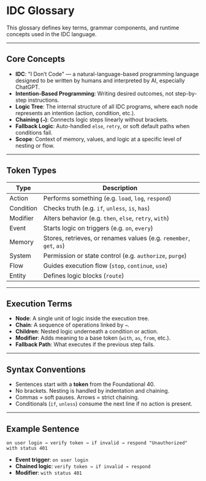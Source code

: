 #  IDC Glossary

This glossary defines key terms, grammar components, and runtime concepts used in the IDC language.

---

##  Core Concepts

- **IDC**: "I Don’t Code" — a natural-language-based programming language designed to be written by humans and interpreted by AI, especially ChatGPT.
- **Intention-Based Programming**: Writing desired outcomes, not step-by-step instructions.
- **Logic Tree**: The internal structure of all IDC programs, where each node represents an intention (action, condition, etc.).
- **Chaining (`→`)**: Connects logic steps linearly without brackets.
- **Fallback Logic**: Auto-handled `else`, `retry`, or soft default paths when conditions fail.
- **Scope**: Context of memory, values, and logic at a specific level of nesting or flow.

---

##  Token Types

| Type      | Description |
|-----------|-------------|
| Action    | Performs something (e.g. `load`, `log`, `respond`) |
| Condition | Checks truth (e.g. `if`, `unless`, `is`, `has`) |
| Modifier  | Alters behavior (e.g. `then`, `else`, `retry`, `with`) |
| Event     | Starts logic on triggers (e.g. `on`, `every`) |
| Memory    | Stores, retrieves, or renames values (e.g. `remember`, `get`, `as`) |
| System    | Permission or state control (e.g. `authorize`, `purge`) |
| Flow      | Guides execution flow (`stop`, `continue`, `use`) |
| Entity    | Defines logic blocks (`route`) |

---

##  Execution Terms

- **Node**: A single unit of logic inside the execution tree.
- **Chain**: A sequence of operations linked by `→`.
- **Children**: Nested logic underneath a condition or action.
- **Modifier**: Adds meaning to a base token (`with`, `as`, `from`, etc.).
- **Fallback Path**: What executes if the previous step fails.

---

##  Syntax Conventions

- Sentences start with a **token** from the Foundational 40.
- No brackets. Nesting is handled by indentation and chaining.
- Commas = soft pauses. Arrows = strict chaining.
- Conditionals (`if`, `unless`) consume the next line if no action is present.

---

##  Example Sentence

```
on user login → verify token → if invalid → respond "Unauthorized" with status 401
```

- **Event trigger**: `on user login`
- **Chained logic**: `verify token → if invalid → respond`
- **Modifier**: `with status 401`
